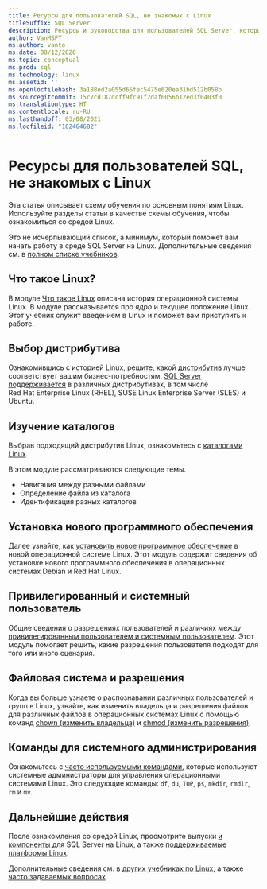 ```yaml
---
title: Ресурсы для пользователей SQL, не знакомых с Linux
titleSuffix: SQL Server
description: Ресурсы и руководства для пользователей SQL Server, которые не знакомы с Linux.
author: VanMSFT
ms.author: vanto
ms.date: 08/12/2020
ms.topic: conceptual
ms.prod: sql
ms.technology: linux
ms.assetid: ''
ms.openlocfilehash: 3a188ed2a055d65fec5475e620ea31bd512b058b
ms.sourcegitcommit: 15c7cd187dcff9fc91f2daf0056b12ed3f0403f0
ms.translationtype: HT
ms.contentlocale: ru-RU
ms.lasthandoff: 03/08/2021
ms.locfileid: "102464682"
---
```

# <a name="new-to-linux-resources-for-sql-users"></a>Ресурсы для пользователей SQL, не знакомых с Linux

Эта статья описывает схему обучения по основным понятиям Linux. Используйте разделы статьи в качестве схемы обучения, чтобы ознакомиться со средой Linux.

Это не исчерпывающий список, а минимум, который поможет вам начать работу в среде SQL Server на Linux. Дополнительные сведения см. в [полном списке учебников](https://www.linux.org/forums/linux-beginner-tutorials.123/). 

## <a name="what-is-linux"></a>Что такое Linux?

В модуле [Что такое Linux](https://www.linux.org/threads/what-is-linux.4106/) описана история операционной системы Linux. В модуле рассказывается про *ядро* и текущее положение Linux. Этот учебник служит введением в Linux и поможет вам приступить к работе. 

## <a name="select-a-distribution"></a>Выбор дистрибутива

Ознакомившись с историей Linux, решите, какой [дистрибутив](https://www.linux.org/threads/selecting-a-linux-distribution.4117/) лучше соответствует вашим бизнес-потребностям. [SQL Server поддерживается](sql-server-linux-release-notes-2019.md#supported-platforms) в различных дистрибутивах, в том числе Red Hat Enterprise Linux (RHEL), SUSE Linux Enterprise Server (SLES) и Ubuntu.


## <a name="get-around-directories"></a>Изучение каталогов

Выбрав подходящий дистрибутив Linux, ознакомьтесь с [каталогами Linux](https://www.linux.org/threads/getting-around-in-linux-directories.4120/).

В этом модуле рассматриваются следующие темы.

- Навигация между разными файлами 
- Определение файла из каталога
- Идентификация разных каталогов 


## <a name="install-new-software"></a>Установка нового программного обеспечения 

Далее узнайте, как [установить новое программное обеспечение](https://www.linux.org/threads/installing-new-software-debian-red-hat-slackware.4119/) в новой операционной системе Linux. Этот модуль содержит сведения об установке нового программного обеспечения в операционных системах Debian и Red Hat Linux. 


## <a name="root-versus-system-user"></a>Привилегированный и системный пользователь

Общие сведения о разрешениях пользователей и различиях между [привилегированным пользователем и системным пользователем](https://www.linux.org/threads/when-to-work-as-root-when-to-work-as-a-system-user.4136/). Этот модуль помогает решить, какие разрешения пользователя подходят для того или иного сценария. 

## <a name="file-system-and-permissions"></a>Файловая система и разрешения

Когда вы больше узнаете о распознавании различных пользователей и групп в Linux, узнайте, как изменить владельца и разрешения файлов для различных файлов в операционных системах Linux с помощью команд [chown (изменить владельца)](https://www.linux.org/threads/file-permisions-chown.4125/) и [chmod (изменить разрешения)](https://www.linux.org/threads/file-permissions-chmod.4124). 


## <a name="commands-for-system-administration"></a>Команды для системного администрирования

Ознакомьтесь с [часто используемыми командами](https://www.linux.org/threads/commands-for-system-administration.4126/), которые используют системные администраторы для управления операционными системами Linux. Это следующие команды: `df`, `du`, `TOP`, `ps`, `mkdir`, `rmdir`, `rm` и `mv`. 


## <a name="next-steps"></a>Дальнейшие действия

После ознакомления со средой Linux, просмотрите выпуски [ и компоненты ](sql-server-linux-editions-and-components-2019.md) для SQL Server на Linux, а также [поддерживаемые платформы Linux](sql-server-linux-release-notes-2019.md). 

Дополнительные сведения см. в [других учебниках по Linux](https://www.linux.org/forums/linux-beginner-tutorials.123/), а также [часто задаваемых вопросах](sql-server-linux-faq.yml).
